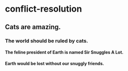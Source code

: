 # conflict-resolution

## Cats are amazing.

### The world should be ruled by cats.

#### The feline president of Earth is named Sir Snuggles A Lot.

#### Earth would be lost without our snuggly friends.
